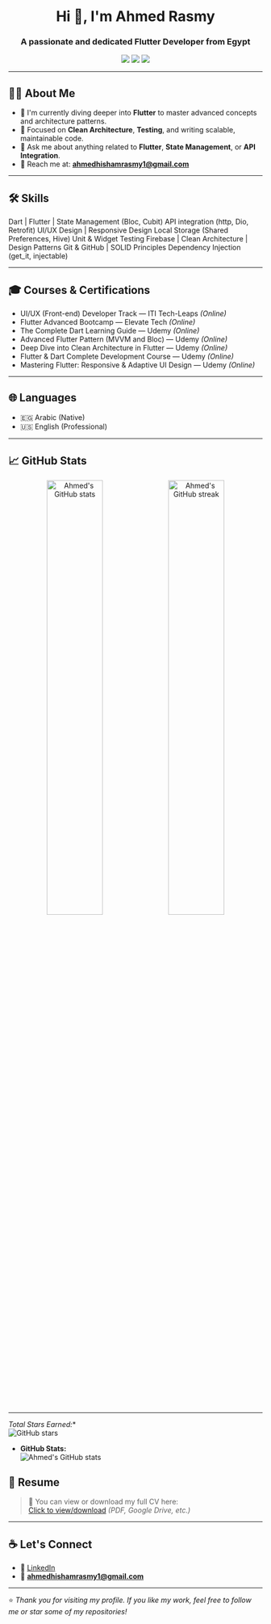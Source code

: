 <h1 align="center">Hi 👋, I'm Ahmed Rasmy</h1>
<h3 align="center">A passionate and dedicated Flutter Developer from Egypt</h3>

<p align="center">
  <a href="mailto:ahmedhishamrasmy1@gmail.com"><img src="https://img.shields.io/badge/Email-D14836?style=for-the-badge&logo=gmail&logoColor=white"></a>
  <a href="https://www.linkedin.com/in/ahmed-rasmy-340680236/"><img src="https://img.shields.io/badge/LinkedIn-0A66C2?style=for-the-badge&logo=linkedin&logoColor=white"></a>
  <a href="https://github.com/ahmedrasmy"><img src="https://img.shields.io/badge/GitHub-333?style=for-the-badge&logo=github&logoColor=white"></a>
</p>

---

## 👨‍💻 About Me

- 🔭 I'm currently diving deeper into **Flutter** to master advanced concepts and architecture patterns.
- 🎯 Focused on **Clean Architecture**, **Testing**, and writing scalable, maintainable code.
- 💬 Ask me about anything related to **Flutter**, **State Management**, or **API Integration**.
- 📧 Reach me at: **ahmedhishamrasmy1@gmail.com**

---

## 🛠️ Skills
Dart | Flutter | State Management (Bloc, Cubit)
API integration (http, Dio, Retrofit)
UI/UX Design | Responsive Design
Local Storage (Shared Preferences, Hive)
Unit & Widget Testing
Firebase | Clean Architecture | Design Patterns
Git & GitHub | SOLID Principles
Dependency Injection (get_it, injectable)

---

## 🎓 Courses & Certifications

- UI/UX (Front-end) Developer Track — ITI Tech-Leaps *(Online)*
- Flutter Advanced Bootcamp — Elevate Tech *(Online)*
- The Complete Dart Learning Guide — Udemy *(Online)*
- Advanced Flutter Pattern (MVVM and Bloc) — Udemy *(Online)*
- Deep Dive into Clean Architecture in Flutter — Udemy *(Online)*
- Flutter & Dart Complete Development Course — Udemy *(Online)*
- Mastering Flutter: Responsive & Adaptive UI Design — Udemy *(Online)*

---

## 🌐 Languages

- 🇪🇬 Arabic (Native)
- 🇺🇸 English (Professional)

---

## 📈 GitHub Stats

<p align="center">
  <img src="https://github-readme-stats.vercel.app/api?username=ahmedrasmy&show_icons=true&theme=tokyonight" alt="Ahmed's GitHub stats" width="47%"/>
  <img src="https://github-readme-streak-stats.herokuapp.com/?user=ahmedrasmy&theme=tokyonight" alt="Ahmed's GitHub streak" width="47%"/>
</p>

---
*Total Stars Earned:**  
  ![GitHub stars](https://img.shields.io/github/stars/AhmedRasmy1?style=social)

- **GitHub Stats:**  
  ![Ahmed's GitHub stats](https://github-readme-stats.vercel.app/api?username=AhmedRasmy1&show_icons=true&theme=tokyonight)

## 📄 Resume

> 🧾 You can view or download my full CV here:  
[Click to view/download](https://drive.google.com/file/d/1dYkA2F031_aG41ExZujDRNxJOEFR5Mb6/view?usp=drive_link) *(PDF, Google Drive, etc.)*

---

## ☕ Let's Connect

- 💬 [LinkedIn](https://www.linkedin.com/in/ahmed-rasmy-340680236/)
- 📧 **ahmedhishamrasmy1@gmail.com**

---

⭐ *Thank you for visiting my profile. If you like my work, feel free to follow me or star some of my repositories!*  


